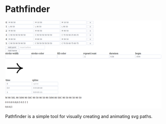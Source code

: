 # Pathfinder

[![Demo image](screenshot.png)](https://gfycat.com/WeepyLeanChupacabra)

Pathfinder is a simple tool for visually creating and animating svg paths.
